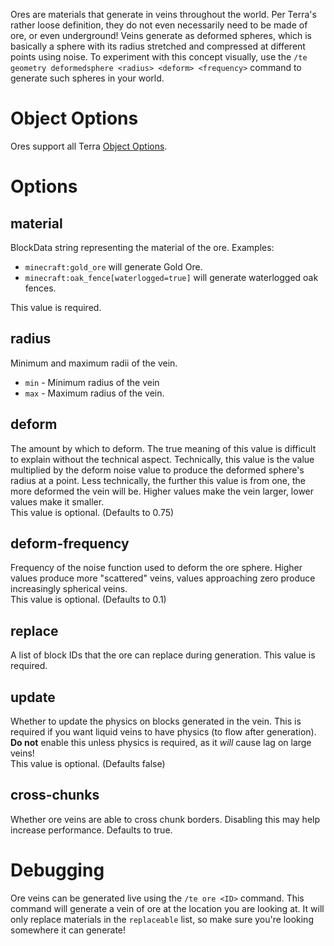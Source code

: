 
[//]: # (Ore Configuration)
[//]: # (Ores Configuration)

Ores are materials that generate in veins throughout the world. Per Terra's rather loose definition, they do not even
necessarily need to be made of ore, or even underground! Veins generate as deformed spheres, which is basically a sphere
with its radius stretched and compressed at different points using noise. To experiment with this concept
visually, use the `/te geometry deformedsphere <radius> <deform> <frequency>` command to generate such spheres
in your world.

# Object Options
Ores support all Terra [Object Options](./Objects).

# Options

## material
BlockData string representing the material of the ore. Examples:
* `minecraft:gold_ore` will generate Gold Ore.
* `minecraft:oak_fence[waterlogged=true]` will generate waterlogged oak fences.   

This value is required.

## radius
Minimum and maximum radii of the vein.
* `min` - Minimum radius of the vein
* `max` - Maximum radius of the vein.

## deform
The amount by which to deform. The true meaning of this value is difficult to explain without the technical aspect. Technically, this value is the value multiplied by the deform noise value to produce the deformed sphere's radius at a point. Less technically, the further this value is from one, the more deformed the vein will be. Higher values make the vein larger, lower values make it smaller.   
This value is optional. (Defaults to 0.75)

## deform-frequency
Frequency of the noise function used to deform the ore sphere. Higher values produce more "scattered" veins, values
approaching zero produce increasingly spherical veins.   
This value is optional. (Defaults to 0.1)  

## replace
A list of block IDs that the ore can replace during generation.
This value is required.


## update
Whether to update the physics on blocks generated in the vein. This is required if you want liquid veins to have physics (to flow after generation). **Do not** enable this unless physics is required, as it *will* cause lag on large veins!      
This value is optional. (Defaults false)

## cross-chunks
Whether ore veins are able to cross chunk borders. Disabling this may help increase performance. Defaults to true.  

# Debugging
Ore veins can be generated live using the `/te ore <ID>` command. This command will generate a vein of <ID> ore at the location you are looking at. It will only replace materials in the `replaceable` list, so make sure you're looking somewhere it can generate!